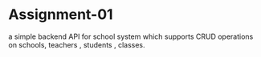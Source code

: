 # Assignment-01
a simple backend API for school system which supports CRUD operations  on schools, teachers , students , classes.
